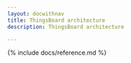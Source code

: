 ```yaml
---
layout: docwithnav
title: ThingsBoard architecture
description: ThingsBoard architecture

---
```


{% include docs/reference.md %}
